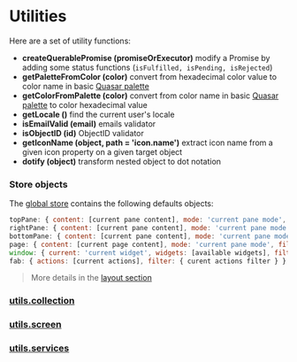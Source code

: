 # Utilities

Here are a set of utility functions:
* **createQuerablePromise (promiseOrExecutor)** modify a Promise by adding some status functions (`isFulfilled, isPending, isRejected`)
* **getPaletteFromColor (color)** convert from hexadecimal color value to color name in basic [Quasar palette](https://quasar.dev/style/color-palette)
* **getColorFromPalette (color)** convert from color name  in basic [Quasar palette](https://quasar.dev/style/color-palette) to color hexadecimal value
* **getLocale ()** find the current user's locale
* **isEmailValid (email)** emails validator
* **isObjectID (id)** ObjectID validator
* **getIconName (object, path = 'icon.name')** extract icon name from a given icon property on a given target object
* **dotify (object)** transform nested object to dot notation

### Store objects

The [global store](../core/application.md#store) contains the following defaults objects:
```js
topPane: { content: [current pane content], mode: 'current pane mode', filter: { curent content filter }, visible: current visibility state }
rightPane: { content: [current pane content], mode: 'current pane mode', filter: { curent content filter }, visible: current visibility state }
bottomPane: { content: [current pane content], mode: 'current pane mode', filter: { curent content filter }, visible: current visibility state }
page: { content: [current page content], mode: 'current pane mode', filter: { curent content filter } }
window: { current: 'current widget', widgets: [available widgets], filter: { curent widgets filter } }
fab: { actions: [current actions], filter: { curent actions filter } }
```

> More details in the [layout section](./components.md#layout)

### [utils.collection](./utilities/utils.collection.md)
### [utils.screen](./utilities/utils.screen.md)
### [utils.services](./utilities/utils.services.md)
